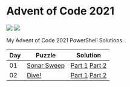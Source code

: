 # Advent of Code 2021

<!-- Shields stolen from Josh Corr: https://github.com/joshcorr/Advent-of-code-2021 -->

![](https://img.shields.io/badge/day%20📅-2-blue)
![](https://img.shields.io/badge/stars%20⭐-4-yellow)

My Advent of Code 2021 PowerShell Solutions.

| Day | Puzzle                                             | Solution                                                        |
|-----|----------------------------------------------------|-----------------------------------------------------------------|
| 01  | [Sonar Sweep](https://adventofcode.com/2021/day/1) | [Part 1](src/Day01/Day01-1.ps1) [Part 2](src/Day01/Day01-2.ps1) |
| 02  | [Dive!](https://adventofcode.com/2021/day/2)       | [Part 1](src/Day02/Day02-1.ps1) [Part 2](src/Day02/Day02-2.ps1) |
